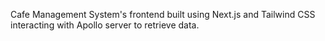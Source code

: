 Cafe Management System's frontend built using Next.js and Tailwind CSS interacting with Apollo server to retrieve data.
